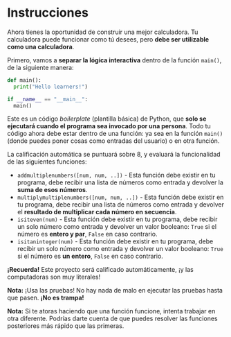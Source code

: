 
# Instrucciones

Ahora tienes la oportunidad de construir una mejor calculadora. Tu calculadora puede funcionar como tú desees, pero **debe ser utilizable como una calculadora**.

Primero, vamos a **separar la lógica interactiva** dentro de la función `main()`, de la siguiente manera:

```python
def main():
  print("Hello learners!")

if __name__ == "__main__":
  main()
```

Este es un código *boilerplate* (plantilla básica) de Python, que **solo se ejecutará cuando el programa sea invocado por una persona**. Todo tu código ahora debe estar dentro de una función: ya sea en la función `main()` (donde puedes poner cosas como entradas del usuario) o en otra función.

La calificación automática se puntuará sobre 8, y evaluará la funcionalidad de las siguientes funciones:

* `addmultiplenumbers([num, num, ..])` - Esta función debe existir en tu programa, debe recibir una lista de números como entrada y devolver la **suma de esos números**.
* `multiplymultiplenumbers([num, num, ..])` - Esta función debe existir en tu programa, debe recibir una lista de números como entrada y devolver el **resultado de multiplicar cada número en secuencia**.
* `isiteven(num)` - Esta función debe existir en tu programa, debe recibir un solo número como entrada y devolver un valor booleano: `True` si el número es **entero y par**, `False` en caso contrario.
* `isitaninteger(num)` - Esta función debe existir en tu programa, debe recibir un solo número como entrada y devolver un valor booleano: `True` si el número es **un entero**, `False` en caso contrario.

**¡Recuerda!** Este proyecto será calificado automáticamente, ¡y las computadoras son muy literales!

**Nota:** ¡Usa las pruebas! No hay nada de malo en ejecutar las pruebas hasta que pasen. **¡No es trampa!**

**Nota:** Si te atoras haciendo que una función funcione, intenta trabajar en otra diferente. Podrías darte cuenta de que puedes resolver las funciones posteriores más rápido que las primeras.
